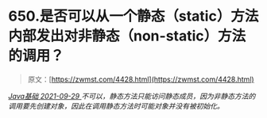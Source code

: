 <!--yml
category: 未分类
date: 0001-01-01 00:00:00
-->

# 650.是否可以从一个静态（static）方法内部发出对非静态（non-static）方法 的调用？

> 原文：[https://zwmst.com/4428.html](https://zwmst.com/4428.html)

   [ *Java基础* ](https://zwmst.com/java%e5%9f%ba%e7%a1%80)*[ <time datetime="2021-09-30T00:39:31+08:00"> 2021-09-29 </time> ](https://zwmst.com/4428.html)  不可以，静态方法只能访问静态成员，因为非静态方法的调用要先创建对象，因此在调用静态方法时可能对象并没有被初始化。*